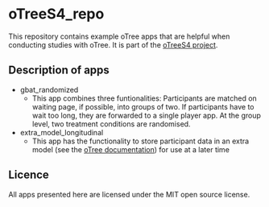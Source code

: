 # oTreeS4_repo
This repository contains example oTree apps that are helpful when conducting studies with oTree. It is part of the [oTreeS4 project](https://thegempie.github.io/oTreeS4/).

## Description of apps

- gbat_randomized
  - This app combines three funtionalities: Participants are matched on waiting page, if possible, into groups of two. If participants have to wait too long, they are forwarded to a single player app. At the group level, two treatment conditions are randomised.
- extra_model_longitudinal
  - This app has the functionality to store participant data in an extra model (see the [oTree documentation](https://otree.readthedocs.io/en/latest/misc/advanced.html#extramodel)) for use at a later time

## Licence
All apps presented here are licensed under the MIT open source license.
